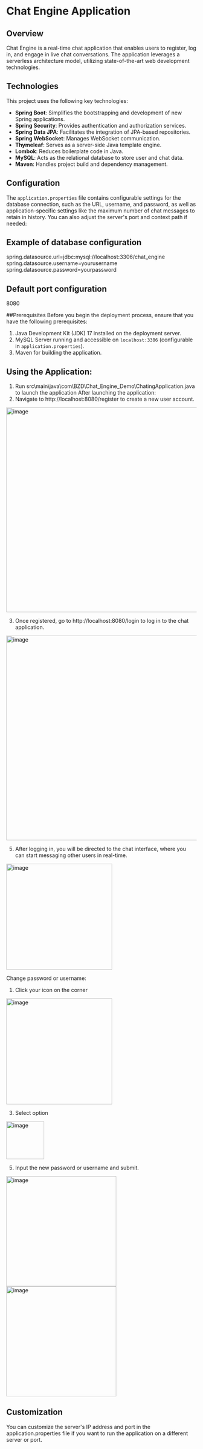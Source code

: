 # Chat Engine Application

## Overview
Chat Engine is a real-time chat application that enables users to register, log in, and engage in live chat conversations. The application leverages a serverless architecture model, utilizing state-of-the-art web development technologies.

## Technologies
This project uses the following key technologies:

- **Spring Boot**: Simplifies the bootstrapping and development of new Spring applications.
- **Spring Security**: Provides authentication and authorization services.
- **Spring Data JPA**: Facilitates the integration of JPA-based repositories.
- **Spring WebSocket**: Manages WebSocket communication.
- **Thymeleaf**: Serves as a server-side Java template engine.
- **Lombok**: Reduces boilerplate code in Java.
- **MySQL**: Acts as the relational database to store user and chat data.
- **Maven**: Handles project build and dependency management.

## Configuration
The `application.properties` file contains configurable settings for the database connection, such as the URL, username, and password, as well as application-specific settings like the maximum number of chat messages to retain in history. You can also adjust the server's port and context path if needed:

## Example of database configuration
spring.datasource.url=jdbc:mysql://localhost:3306/chat_engine
spring.datasource.username=yourusername
spring.datasource.password=yourpassword

## Default port configuration
8080

##Prerequisites
Before you begin the deployment process, ensure that you have the following prerequisites:
1. Java Development Kit (JDK) 17 installed on the deployment server.
2. MySQL Server running and accessible on `localhost:3306` (configurable in `application.properties`).
3. Maven for building the application.

## Using the Application:
1. Run src\main\java\com\BZD\Chat_Engine_Demo\ChatingApplication.java to launch the application
After launching the application:
1. Navigate to http://localhost:8080/register to create a new user account.
   
<img width="541" alt="image" src="https://github.com/BoZhiDeng/Chat_Engine/assets/106386075/b280a9c9-0345-434c-8c74-e706a33bf213">

3. Once registered, go to http://localhost:8080/login to log in to the chat application.
   
<img width="541" alt="image" src="https://github.com/BoZhiDeng/Chat_Engine/assets/106386075/2aeace3b-78a2-47e2-9498-990f388b63d1">

5. After logging in, you will be directed to the chat interface, where you can start messaging other users in real-time.
   
<img width="280" alt="image" src="https://github.com/BoZhiDeng/Chat_Engine/assets/106386075/ee3824ad-4031-48e8-9ac9-12d430e154e5">

Change password or username:
1. Click your icon on the corner
   
<img width="280" alt="image" src="https://github.com/BoZhiDeng/Chat_Engine/assets/106386075/6b35d17c-93ed-45d2-a00a-c32d79299241">

3. Select option

<img width="100" alt="image" src="https://github.com/BoZhiDeng/Chat_Engine/assets/106386075/d303cff7-4d39-4dcd-802f-b621894075ab">

5. Input the new password or username and submit.
   
<img width="291" alt="image" src="https://github.com/BoZhiDeng/Chat_Engine/assets/106386075/fedb3f37-32fb-46dd-87d4-0ba3f1166eaf">

<img width="291" alt="image" src="https://github.com/BoZhiDeng/Chat_Engine/assets/106386075/3a19392a-be1e-44a7-ad5a-5d2c79c2fd7a">

## Customization
You can customize the server's IP address and port in the application.properties file if you want to run the application on a different server or port.
